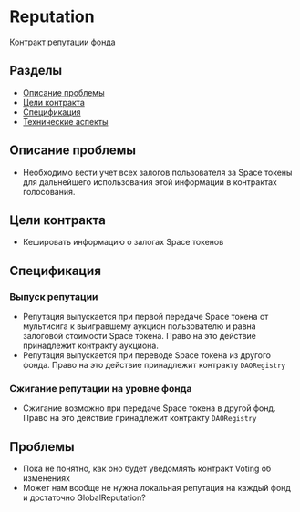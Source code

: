 # Reputation
Контракт репутации фонда


## Разделы

* [Описание проблемы](#Описание-проблемы)
* [Цели контракта](#Цели-контракта)
* [Спецификация](#Спецификация)
* [Технические аспекты](#Технические-аспекты)

## Описание проблемы
* Необходимо вести учет всех залогов пользователя за Space токены для дальнейшего использования
этой информации в контрактах голосования.

## Цели контракта
* Кешировать информацию о залогах Space токенов


## Спецификация
### Выпуск репутации
* Репутация выпускается при первой передаче Space токена от мультисига к выигравшему
 аукцион пользователю и равна залоговой стоимости Space токена. Право на это действие
 принадлежит контракту аукциона.
* Репутация выпускается при переводе Space токена из другого фонда. Право на это действие
принадлежит контракту `DAORegistry`

### Сжигание репутации на уровне фонда
* Сжигание возможно при передаче Space токена в другой фонд. Право на это
действие принадлежит контракту `DAORegistry`


## Проблемы
* Пока не понятно, как оно будет уведомлять контракт Voting об изменениях
* Может нам вообще не нужна локальная репутация на каждый фонд и достаточно GlobalReputation?